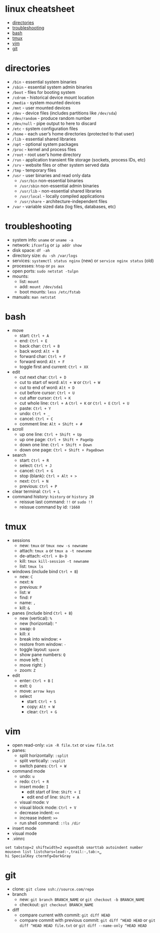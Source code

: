 # linux cheatsheet

- [directories](#directories)
- [troubleshooting](#troubleshooting)
- [bash](#bash)
- [tmux](#tmux)
- [vim](#vim)
- [git](#git)

# directories

- `/bin` - essential system binaries
- `/sbin` - essential system admin binaries
- `/boot` - files for booting system
- `/cdrom` - historical device mount location
- `/media` - system mounted devices
- `/mnt` - user mounted devices
- `/dev` - device files (includes partitions like `/dev/sda`)
- `/dev/random` - produce random number
- `/dev/null` - pipe output to here to discard
- `/etc` - system configuration files
- `/home` - each user’s home directories (protected to that user)
- `/lib` - essential shared libraries
- `/opt` - optional system packages
- `/proc` - kernel and process files
- `/root` - root user’s home directory
- `/run` - application transient file storage (sockets, process IDs, etc)
- `/srv` - website files or other system served data
- `/tmp` - temporary files
- `/usr` - user binaries and read only data
    - `/usr/bin` non-essential binaries
    - `/usr/sbin` non-essential admin binaries
    - `/usr/lib` - non-essential shared libraries
    - `/usr/local` - locally compiled applications
    - `/usr/share` - architecture-independent files
- `/var` - variable sized data (log files, databases, etc)

# troubleshooting

- system info: `uname` or `uname -a`
- network: `ifconfig` or `ip addr show`
- disk space: `df -ah`
- directory size: `du -sh /var/logs`
- services: `systemctl status nginx` (new) or `service nginx status` (old)
- processes: `htop` or `ps aux`
- open ports: `sudo netstat -tulpn`
- mounts:
    - list: `mount`
    - add: `mount /dev/sda1`
    - boot mounts: `less /etc/fstab`
- manuals: `man netstat`

# bash

- move
    - start: `Ctrl + A`
    - end: `Ctrl + E`
    - back char: `Ctrl + B`
    - back word: `Alt + B`
    - forward char: `Ctrl + F`
    - forward word: `Alt + F`
    - toggle first and current: `Ctrl + XX`
- edit
    - cut next char: `Ctrl + D`
    - cut to start of word: `Alt + W` or `Ctrl + W`
    - cut to end of word: `Alt + D`
    - cut before cursor: `Ctrl + U`
    - cut after cursor: `Ctrl + K`
    - cut whole line: `Ctrl + A` `Ctrl + K` or `Ctrl + E` `Ctrl + U`
    - paste: `Ctrl + Y`
    - undo: `Ctrl + _`
    - cancel: `Ctrl + C`
    - comment line: `Alt + Shift + #`
- scroll
    - up one line: `Ctrl + Shift + Up`
    - up one page: `Ctrl + Shift + PageUp`
    - down one line: `Ctrl + Shift + Down`
    - down one page: `Ctrl + Shift + PageDown`
- search
    - start: `Ctrl + R`
    - select: `Ctrl + J`
    - cancel: `Ctrl + G`
    - stop (blank): `Ctrl + Alt + >`
    - next: `Ctrl + N`
    - previous: `Ctrl + P`
- clear terminal: `Ctrl + L`
- command history: `history` or `history 20`
    - reissue last command: `!!` or `sudo !!`
    - reissue command by id: `!1660`

# tmux

- sessions
    - new: `tmux` or `tmux new -s newname`
    - attach: `tmux a` or `tmux a -t newname`
    - de-attach: `<Ctrl + B>` `D`
    - kill: `tmux kill-session -t newname`
    - list: `tmux ls`
- windows (include bind `Ctrl + B`)
    - new: `C`
    - next: `N`
    - previous: `P`
    - list: `W`
    - find: `F`
    - name: `,`
    - kill: `&`
- panes (include bind `Ctrl + B`)
    - new (vertical): `%`
    - new (horizontal): `"`
    - swap: `O`
    - kill: `X`
    - break into window: `+`
    - restore from window: `-`
    - toggle layout: `space`
    - show pane numbers: `Q`
    - move left: `{`
    - move right: `}`
    - zoom: `Z`
- edit
    - enter: `Ctrl + B` `[`
    - exit: `Q`
    - move: `arrow keys`
    - select
        - start: `Ctrl + S`
        - copy: `Alt + W`
        - clear: `Ctrl + G`

# vim

- open read-only: `vim -R file.txt` or `view file.txt`
- panes:
    - split horizontally: `:split`
    - split vertically: `:vsplit`
    - switch panes: `Ctrl + W`
- command mode
    - undo: `u`
    - redo: `Ctrl + R`
    - insert mode: `I`
        - edit start of line: `Shift + I`
        - edit end of line: `Shift + A`
    - visual mode: `V`
    - visual block mode: `Ctrl + V`
    - decrease indent: `<<`
    - increase indent: `>>`
    - run shell command: `:!ls /dir`
- insert mode
- visual mode
- .vimrc

```
set tabstop=2 shiftwidth=2 expandtab smarttab autoindent number mouse=n list listchars=lead:·,trail:·,tab:»␣
hi SpecialKey ctermfg=DarkGray
```

# git

- clone: `git clone ssh://source.com/repo`
- branch
    - new: `git branch BRANCH_NAME` or `git checkout -b BRANCH_NAME`
    - checkout: `git checkout BRANCH_NAME`
- diff
    - compare current with commit: `git diff HEAD`
    - compare commit with previous commit: `git diff ^HEAD HEAD` or `git diff ^HEAD HEAD file.txt` or `git diff --name-only ^HEAD HEAD`
